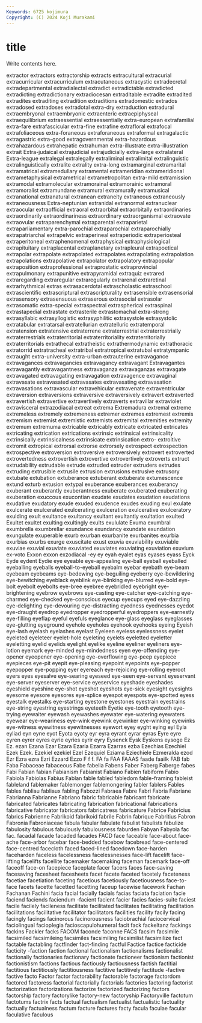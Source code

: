 ```yaml
---
Keywords: 6725 kojimura
Copyright: (C) 2024 Koji Murakami
---
```


# title

Write contents here.



 extractor extractors extractorship extracts extracultural extracurial extracurricular extracurriculum
extracutaneous extracystic extradecretal extradepartmental extradialectal extradict extradictable extradicted extradicting extradictionary
extradiocesan extraditable extradite extradited extradites extraditing extradition extraditions extradomestic extrados
extradosed extradoses extradotal extra-dry extraduction extradural extraembryonal extraembryonic extraenteric extraepiphyseal
extraequilibrium extraessential extraessentially extra-european extrafamilial extra-fare extrafascicular extra-fine extrafine extrafloral
extrafocal extrafoliaceous extra-foraneous extraforaneous extraformal extragalactic extragastric extra-good extragovernmental extra-hazardous
extrahazardous extrahepatic extrahuman extra-illustrate extra-illustration extrait Extra-judaical extrajudicial extrajudicially extra-large
extralateral Extra-league extralegal extralegally extraliminal extralimital extralinguistic extralinguistically extralite extrality
extra-long extramarginal extramarital extramatrical extramedullary extramental extrameridian extrameridional extrametaphysical extrametrical
extrametropolitan extra-mild extramission extramodal extramolecular extramorainal extramorainic extramoral extramoralist extramundane
extramural extramurally extramusical extranational extranatural extranean extraneity extraneous extraneously extraneousness
Extra-neptunian extranidal extranormal extranuclear extraocular extraofficial extraoral extraorbital extraorbitally extraordinaries
extraordinarily extraordinariness extraordinary extraorganismal extraovate extraovular extraparenchymal extraparental extraparietal extraparliamentary
extra-parochial extraparochial extraparochially extrapatriarchal extrapelvic extraperineal extraperiodic extraperiosteal extraperitoneal extraphenomenal
extraphysical extraphysiological extrapituitary extraplacental extraplanetary extrapleural extrapoetical extrapolar extrapolate extrapolated
extrapolates extrapolating extrapolation extrapolations extrapolative extrapolator extrapolatory extrapopular extraposition extraprofessional
extraprostatic extraprovincial extrapulmonary extrapunitive extrapyramidal extraquiz extrared extraregarding extraregular extraregularly
extrarenal extraretinal extrarhythmical extras extrasacerdotal extrascholastic extraschool extrascientific extrascriptural extrascripturality
extrasensible extrasensorial extrasensory extrasensuous extraserous extrasocial extrasolar extrasomatic extra-special extraspectral
extraspherical extraspinal extrastapedial extrastate extrasterile extrastomachal extra-strong extrasyllabic extrasyllogistic extrasyphilitic
extrasystole extrasystolic extratabular extratarsal extratellurian extratelluric extratemporal extratension extratensive extraterrene
extraterrestrial extraterrestrially extraterrestrials extraterritorial extraterritoriality extraterritorially extraterritorials extrathecal extratheistic extrathermodynamic
extrathoracic extratorrid extratracheal extratribal extratropical extratubal extratympanic extraught extra-university extra-urban
extrauterine extravagance extravagances extravagancies extravagancy extravagant Extravagantes extravagantly extravagantness extravaganza
extravaganzas extravagate extravagated extravagating extravagation extravagence extravaginal extravasate extravasated extravasates
extravasating extravasation extravasations extravascular extravehicular extravenate extraventricular extraversion extraversions extraversive
extraversively extravert extraverted extravertish extravertive extravertively extraverts extravillar extraviolet extravisceral
extrazodiacal extreat extrema Extremadura extremal extreme extremeless extremely extremeness extremer
extremes extremest extremis extremism extremist extremistic extremists extremital extremities extremity
extremum extremuma extricable extricably extricate extricated extricates extricating extrication extrications
extrinsic extrinsical extrinsicality extrinsically extrinsicalness extrinsicate extrinsication extro- extroitive extromit
extropical extrorsal extrorse extrorsely extrospect extrospection extrospective extroversion extroversive extroversively
extrovert extroverted extrovertedness extrovertish extrovertive extrovertively extroverts extruct extrudability extrudable
extrude extruded extruder extruders extrudes extruding extrusible extrusile extrusion extrusions
extrusive extrusory extubate extubation extuberance extuberant extuberate extumescence extund exturb
extusion extypal exuberance exuberances exuberancy exuberant exuberantly exuberantness exuberate exuberated
exuberating exuberation exuccous exucontian exudate exudates exudation exudations exudative exudatory
exude exuded exudence exudes exuding exul exulate exulcerate exulcerated exulcerating
exulceration exulcerative exulceratory exulding exult exultance exultancy exultant exultantly exultation
exulted Exultet exultet exulting exultingly exults exululate Exuma exumbral exumbrella
exumbrellar exundance exundancy exundate exundation exungulate exuperable exurb exurban exurbanite
exurbanites exurbia exurbias exurbs exurge exuscitate exust exuvia exuviability exuviable
exuviae exuvial exuviate exuviated exuviates exuviating exuviation exuvium ex-voto Exxon
exxon exzodiacal -ey ey eyah eyalet eyas eyases eyass Eyck
Eyde eydent Eydie eye eyeable eye-appealing eye-ball eyeball eyeballed eyeballing
eyeballs eyeball-to-eyeball eyebalm eyebar eyebath eye-beam eyebeam eyebeams eye-bedewing eye-beguiling
eyeberry eye-bewildering eye-bewitching eyeblack eyeblink eye-blinking eye-blurred eye-bold eye-bolt eyebolt
eyebolts eye-bree eyebree eyebridled eyebright eye-brightening eyebrow eyebrows eye-casting eye-catcher
eye-catching eye-charmed eye-checked eye-conscious eyecup eyecups eyed eye-dazzling eye-delighting eye-devouring
eye-distracting eyedness eyednesses eyedot eye-draught eyedrop eyedropper eyedropperful eyedroppers eye-earnestly
eye-filling eyeflap eyeful eyefuls eyeglance eye-glass eyeglass eyeglasses eye-glutting eyeground
eyehole eyeholes eyehook eyehooks eyeing Eyeish eye-lash eyelash eyelashes eyelast
Eyeleen eyeless eyelessness eyelet eyeleted eyeleteer eyelet-hole eyeleting eyelets eyeletted
eyeletter eyeletting eyelid eyelids eyelight eyelike eyeline eyeliner eyeliners eye-lotion
eyemark eye-minded eye-mindedness eyen eye-offending eye-opener eyeopener eye-opening eye-overflowing eye-peep
eyepiece eyepieces eye-pit eyepit eye-pleasing eyepoint eyepoints eye-popper eyepopper eye-popping
eyer eyereach eye-rejoicing eye-rolling eyeroot eyers eyes eyesalve eye-searing eyeseed
eye-seen eye-servant eyeservant eye-server eyeserver eye-service eyeservice eyeshade eyeshades eyeshield
eyeshine eye-shot eyeshot eyeshots eye-sick eyesight eyesights eyesome eyesore eyesores
eye-splice eyespot eyespots eye-spotted eyess eyestalk eyestalks eye-starting eyestone eyestones
eyestrain eyestrains eye-string eyestring eyestrings eyeteeth Eyetie eye-tooth eyetooth eye-trying
eyewaiter eyewash eyewashes eyewater eye-watering eyewaters eyewear eye-weariness eye-wink eyewink
eyewinker eye-winking eyewinks eye-witness eyewitness eyewitnesses eyewort eyey eyght eying
eyl Eyla eyliad eyn eyne eyot Eyota eyoty eyr eyra
eyrant eyrar eyras Eyre eyre eyren eyrer eyres eyrie eyries
eyrir eyry Eysenck Eysk Eyskens eysoge Ez Ez. ezan Ezana
Ezar Ezara Ezaria Ezarra Ezarras ezba Ezechias Ezechiel Ezek Ezek.
Ezekiel ezekiel Ezel Ezequiel Eziama Eziechiele Ezmeralda ezod Ezr Ezra
ezra Ezri Ezzard Ezzo F f f. FA fa FAA
FAAAS faade faailk FAB fab Faba Fabaceae fabaceous Fabe fabella
Fabens Faber Faberg Faberge fabes Fabi Fabian fabian Fabianism Fabianist
Fabiano Fabien fabiform Fabio Fabiola Fabiolas Fabius Fablan fable fabled
fabledom fable-framing fableist fableland fablemaker fablemonger fablemongering fabler fablers Fables
fables fabliau fabliaux fabling Fabozzi Fabraea Fabre Fabri Fabria Fabriane
Fabrianna Fabrianne Fabriano fabric fabricable fabricant fabricate fabricated fabricates fabricating
fabrication fabricational fabrications fabricative fabricator fabricators fabricatress fabricature Fabrice Fabricius
fabrics Fabrienne Fabrikoid fabrikoid fabrile Fabrin fabrique Fabritius Fabron Fabronia
Fabroniaceae fabula fabular fabulate fabulist fabulists fabulize fabulosity fabulous fabulously
fabulousness faburden Fabyan Fabyola fac fac. facadal facade facaded facades
FACD face faceable face-about face-ache face-arbor facebar face-bedded facebow facebread
face-centered face-centred facecloth faced faced-lined facedown face-harden faceharden faceless facelessness
facelessnesses face-lift facelift face-lifting facelifts facellite facemaker facemaking faceman facemark
face-off faceoff face-on facepiece faceplate facer facers faces face-saving facesaving
facesheet facesheets facet facete faceted facetely faceteness facetiae facetiation faceting
facetious facetiously facetiousness face-to-face facets facette facetted facetting faceup facewise
facework Fachan Fachanan Fachini facia facial facially facials facias faciata
faciation facie faciend faciends faciendum -facient facient facier facies facies-suite
faciest facile facilely facileness facilitate facilitated facilitates facilitating facilitation facilitations
facilitative facilitator facilitators facilities facility facily facing facingly facings facinorous
facinorousness faciobrachial faciocervical faciolingual facioplegia facioscapulohumeral facit fack fackeltanz fackings
fackins Fackler facks FACOM faconde faconne FACS facsim facsimile facsimiled
facsimileing facsimiles facsimiling facsimilist facsimilize fact factable factabling factfinder fact-finding
factful Factice factice facticide facticity -faction faction factional factionalism factionalisms
factionalist factionally factionaries factionary factionate factioneer factionism factionist factionistism factions
factious factiously factiousness factish factitial factitious factitiously factitiousness factitive factitively
factitude -factive factive facto Factor factor factorability factorable factorage factordom
factored factoress factorial factorially factorials factories factoring factorist factorization factorizations
factorize factorized factorizing factors factorship factory factorylike factory-new factoryship Factoryville
factotum factotums factrix facts factual factualism factualist factualistic factuality factually
factualness factum facture factures facty facula faculae facular faculative faculous
